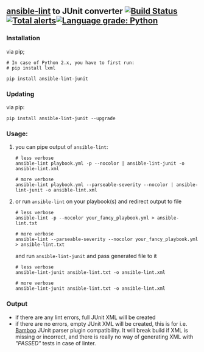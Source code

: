 [ansible-lint](https://github.com/willthames/ansible-lint) to JUnit converter [![Build Status](https://travis-ci.org/wasilak/ansible-lint-junit.svg?branch=master)](https://travis-ci.org/wasilak/ansible-lint-junit)[![Total alerts](https://img.shields.io/lgtm/alerts/g/wasilak/ansible-lint-junit.svg?logo=lgtm&logoWidth=18)](https://lgtm.com/projects/g/wasilak/ansible-lint-junit/alerts/)[![Language grade: Python](https://img.shields.io/lgtm/grade/python/g/wasilak/ansible-lint-junit.svg?logo=lgtm&logoWidth=18)](https://lgtm.com/projects/g/wasilak/ansible-lint-junit/context:python)
---

### Installation
via pip;
```shell
# In case of Python 2.x, you have to first run:
# pip install lxml

pip install ansible-lint-junit
```

### Updating
via pip:
```shell
pip install ansible-lint-junit --upgrade
```

### Usage:
1. you can pipe output of `ansible-lint`:
    ```shell
    # less verbose
    ansible-lint playbook.yml -p --nocolor | ansible-lint-junit -o ansible-lint.xml

    # more verbose
    ansible-lint playbook.yml --parseable-severity --nocolor | ansible-lint-junit -o ansible-lint.xml
    ```
3. or run `ansible-lint` on your playbook(s) and redirect output to file
    ```shell
    # less verbose
    ansible-lint -p --nocolor your_fancy_playbook.yml > ansible-lint.txt

    # more verbose
    ansible-lint --parseable-severity --nocolor your_fancy_playbook.yml > ansible-lint.txt
    ```
    and run `ansible-lint-junit` and pass generated file to it
    ```shell
    # less verbose
    ansible-lint-junit ansible-lint.txt -o ansible-lint.xml

    # more verbose
    ansible-lint-junit ansible-lint.txt -o ansible-lint.xml
    ```

### Output
* if there are any lint errors, full JUnit XML will be created
* if there are no errors, empty JUnit XML will be created, this is for i.e. [Bamboo](https://www.atlassian.com/software/bamboo) JUnit parser plugin compatibility.
It will break build if XML is missing or incorrect, and there is really no way of generating XML with *"PASSED"* tests in case of linter.

